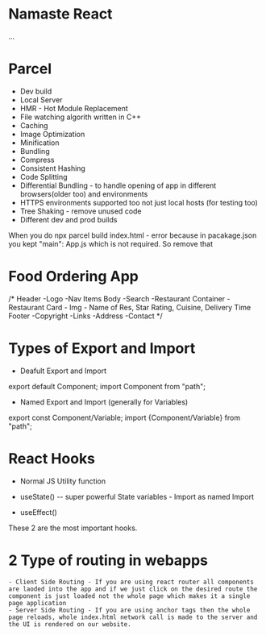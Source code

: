 # Namaste React 

...
# Parcel
- Dev build
- Local Server
- HMR - Hot Module Replacement 
- File watching algorith written in C++
- Caching
- Image Optimization
- Minification 
- Bundling
- Compress 
- Consistent Hashing
- Code Splitting 
- Differential Bundling - to handle opening of app in different browsers(older too) and environments
- HTTPS environments supported too not just local hosts (for testing too)
- Tree Shaking - remove unused code 
- Different dev and prod builds

When you do npx parcel build index.html - error because in pacakage.json you kept "main": App.js which is not required. So remove that 

# Food Ordering App
/*
Header 
-Logo
-Nav Items
Body
-Search
-Restaurant Container
    -Restaurant Card
        - Img
        - Name of Res, Star Rating, Cuisine, Delivery Time 
Footer
-Copyright
-Links
-Address
-Contact
*/

# Types of Export and Import

- Deafult Export and Import 

export default Component;
import Component from "path";

- Named Export and Import (generally for Variables)

export const Component/Variable;
import {Component/Variable} from "path";


# React Hooks 
- Normal JS Utility function

- useState() -- super powerful State variables - Import as named Import
- useEffect() 

These 2 are the most important hooks.

# 2 Type of routing in webapps
    - Client Side Routing - If you are using react router all components are laoded into the app and if we just click on the desired route the component is just loaded not the whole page which makes it a single page application
    - Server Side Routing - If you are using anchor tags then the whole page reloads, whole index.html network call is made to the server and the UI is rendered on our website.   







